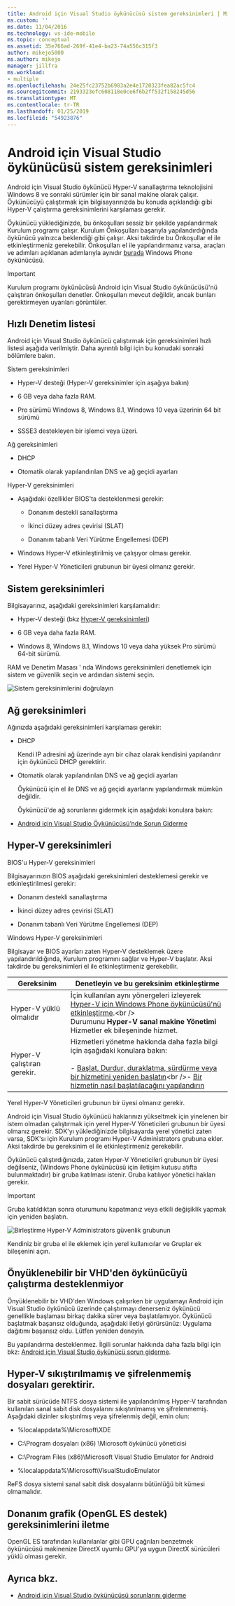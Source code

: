 ```yaml
---
title: Android için Visual Studio öykünücüsü sistem gereksinimleri | Microsoft Docs
ms.custom: ''
ms.date: 11/04/2016
ms.technology: vs-ide-mobile
ms.topic: conceptual
ms.assetid: 35e766ad-269f-41e4-ba23-74a556c315f3
author: mikejo5000
ms.author: mikejo
manager: jillfra
ms.workload:
- multiple
ms.openlocfilehash: 24e25fc23752b6983a2e4e1720323fea82ac5fc4
ms.sourcegitcommit: 2193323efc608118e0ce6f6b2ff532f158245d56
ms.translationtype: MT
ms.contentlocale: tr-TR
ms.lasthandoff: 01/25/2019
ms.locfileid: "54923876"
---
```

# <a name="system-requirements-for-the-visual-studio-emulator-for-android"></a>Android için Visual Studio öykünücüsü sistem gereksinimleri

Android için Visual Studio öykünücü Hyper-V sanallaştırma teknolojisini Windows 8 ve sonraki sürümler için bir sanal makine olarak çalışır. Öykünücüyü çalıştırmak için bilgisayarınızda bu konuda açıklandığı gibi Hyper-V çalıştırma gereksinimlerini karşılaması gerekir.

Öykünücü yüklediğinizde, bu önkoşulları sessiz bir şekilde yapılandırmak Kurulum programı çalışır. Kurulum Önkoşulları başarıyla yapılandırdığında öykünücü yalnızca beklendiği gibi çalışır. Aksi takdirde bu Önkoşullar el ile etkinleştirmeniz gerekebilir. Önkoşulları el ile yapılandırmanız varsa, araçları ve adımları açıklanan adımlarıyla aynıdır [burada](/previous-versions/windows/apps/jj863509\(v=vs.105\)) Windows Phone öykünücüsü.

> [!IMPORTANT]
> Kurulum programı öykünücüsü Android için Visual Studio öykünücüsü'nü çalıştıran önkoşulları denetler. Önkoşulları mevcut değildir, ancak bunları gerektirmeyen uyarıları görüntüler.

##  <a name="Checklist"></a> Hızlı Denetim listesi

Android için Visual Studio öykünücü çalıştırmak için gereksinimleri hızlı listesi aşağıda verilmiştir. Daha ayrıntılı bilgi için bu konudaki sonraki bölümlere bakın.

Sistem gereksinimleri

- Hyper-V desteği (Hyper-V gereksinimler için aşağıya bakın)

- 6 GB veya daha fazla RAM.

- Pro sürümü Windows 8, Windows 8.1, Windows 10 veya üzerinin 64 bit sürümü

- SSSE3 destekleyen bir işlemci veya üzeri.

Ağ gereksinimleri

- DHCP

- Otomatik olarak yapılandırılan DNS ve ağ geçidi ayarları

Hyper-V gereksinimleri

- Aşağıdaki özellikler BIOS'ta desteklenmesi gerekir:

  -   Donanım destekli sanallaştırma

  -   İkinci düzey adres çevirisi (SLAT)

  -   Donanım tabanlı Veri Yürütme Engellemesi (DEP)

- Windows Hyper-V etkinleştirilmiş ve çalışıyor olması gerekir.

- Yerel Hyper-V Yöneticileri grubunun bir üyesi olmanız gerekir.

## <a name="system-requirements"></a>Sistem gereksinimleri
 Bilgisayarınız, aşağıdaki gereksinimleri karşılamalıdır:

- Hyper-V desteği (bkz [Hyper-V gereksinimleri](#HyperV))

- 6 GB veya daha fazla RAM.

- Windows 8, Windows 8.1, Windows 10 veya daha yüksek Pro sürümü 64-bit sürümü.

RAM ve Denetim Masası ' nda Windows gereksinimleri denetlemek için sistem ve güvenlik seçin ve ardından sistemi seçin.

![Sistem gereksinimlerini doğrulayın](../cross-platform/media/android_emu_system_requirements.png "Android_Emu_System_Requirements")

## <a name="network-requirements"></a>Ağ gereksinimleri

Ağınızda aşağıdaki gereksinimleri karşılaması gerekir:

- DHCP

   Kendi IP adresini ağ üzerinde ayrı bir cihaz olarak kendisini yapılandırır için öykünücü DHCP gerektirir.

- Otomatik olarak yapılandırılan DNS ve ağ geçidi ayarları

   Öykünücü için el ile DNS ve ağ geçidi ayarlarını yapılandırmak mümkün değildir.

  Öykünücü'de ağ sorunlarını gidermek için aşağıdaki konulara bakın:

- [Android için Visual Studio Öykünücüsü’nde Sorun Giderme](../cross-platform/troubleshooting-the-visual-studio-emulator-for-android.md)

## <a name="hyper-v-requirements"></a>Hyper-V gereksinimleri

BIOS'u Hyper-V gereksinimleri

Bilgisayarınızın BIOS aşağıdaki gereksinimleri desteklemesi gerekir ve etkinleştirilmesi gerekir:

- Donanım destekli sanallaştırma

- İkinci düzey adres çevirisi (SLAT)

- Donanım tabanlı Veri Yürütme Engellemesi (DEP)

Windows Hyper-V gereksinimleri

Bilgisayar ve BIOS ayarları zaten Hyper-V desteklemek üzere yapılandırıldığında, Kurulum programını sağlar ve Hyper-V başlatır. Aksi takdirde bu gereksinimleri el ile etkinleştirmeniz gerekebilir.

|Gereksinim|Denetleyin ve bu gereksinim etkinleştirme|
|-----------------|----------------------------------------------|
|Hyper-V yüklü olmalıdır|İçin kullanılan aynı yönergeleri izleyerek [Hyper-V için Windows Phone öykünücüsü'nü etkinleştirme](https://docs.microsoft.com/previous-versions/windows/apps/jj863509(v=vs.105)).<br /><br /> Durumunu **Hyper-V sanal makine Yönetimi** Hizmetler ek bileşeninde hizmet.|
|Hyper-V çalıştıran gerekir.|Hizmetleri yönetme hakkında daha fazla bilgi için aşağıdaki konulara bakın:<br /><br /> -   [Başlat, Durdur, duraklatma, sürdürme veya bir hizmetini yeniden başlatın](https://technet.microsoft.com/library/cc736564\(v=WS.10\).aspx)<br />-   [Bir hizmetin nasıl başlatılacağını yapılandırın](https://technet.microsoft.com/%20library/cc739213\(v=ws.10\))|

 Yerel Hyper-V Yöneticileri grubunun bir üyesi olmanız gerekir.

 Android için Visual Studio öykünücü haklarınızı yükseltmek için yinelenen bir istem olmadan çalıştırmak için yerel Hyper-V Yöneticileri grubunun bir üyesi olmanız gerekir. SDK'yı yüklediğinizde bilgisayarda yerel yönetici zaten varsa, SDK'sı için Kurulum programı Hyper-V Administrators grubuna ekler. Aksi takdirde bu gereksinim el ile etkinleştirmeniz gerekebilir.

 Öykünücü çalıştırdığınızda, zaten Hyper-V Yöneticileri grubunun bir üyesi değilseniz, (Windows Phone öykünücüsü için iletişim kutusu atıfta bulunmaktadır) bir gruba katılması istenir. Gruba katılıyor yönetici hakları gerekir.

> [!IMPORTANT]
> Gruba katıldıktan sonra oturumunu kapatmanız veya etkili değişiklik yapmak için yeniden başlatın.

 ![Birleştirme Hyper&#45;V Administrators güvenlik grubunun](../cross-platform/media/android_emu_hyperv_admin.png "Android_Emu_HyperV_Admin")

 Kendiniz bir gruba el ile eklemek için yerel kullanıcılar ve Gruplar ek bileşenini açın.

## <a name="running-the-emulator-from-a-bootable-vhd-is-not-supported"></a>Önyüklenebilir bir VHD'den öykünücüyü çalıştırma desteklenmiyor
 Önyüklenebilir bir VHD'den Windows çalışırken bir uygulamayı Android için Visual Studio öykünücü üzerinde çalıştırmayı denerseniz öykünücü genellikle başlaması birkaç dakika sürer veya başlatılamıyor. Öykünücü başlatmak başarısız olduğunda, aşağıdaki iletiyi görürsünüz: Uygulama dağıtımı başarısız oldu. Lütfen yeniden deneyin.

 Bu yapılandırma desteklenmez. İlgili sorunlar hakkında daha fazla bilgi için bkz: [Android için Visual Studio öykünücü sorun giderme](../cross-platform/troubleshooting-the-visual-studio-emulator-for-android.md).

## <a name="hyper-v-requires-uncompressed-and-unencrypted-files"></a>Hyper-V sıkıştırılmamış ve şifrelenmemiş dosyaları gerektirir.
 Bir sabit sürücüde NTFS dosya sistemi ile yapılandırılmış Hyper-V tarafından kullanılan sanal sabit disk dosyalarını sıkıştırılmamış ve şifrelenmemiş. Aşağıdaki dizinler sıkıştırılmış veya şifrelenmiş değil, emin olun:

- %localappdata%\Microsoft\XDE

- C:\Program dosyaları (x86) \Microsoft öykünücü yöneticisi

- C:\Program Files (x86)\Microsoft Visual Studio Emulator for Android

- %localappdata%\Microsoft\VisualStudioEmulator

ReFS dosya sistemi sanal sabit disk dosyalarını bütünlüğü bit kümesi olmamalıdır.

## <a name="hardware-graphics-forwarding-opengl-es-support-requirements"></a>Donanım grafik (OpenGL ES destek) gereksinimlerini iletme

OpenGL ES tarafından kullanılanlar gibi GPU çağrıları benzetmek öykünücüsü makinenize DirectX uyumlu GPU'ya uygun DirectX sürücüleri yüklü olması gerekir.

## <a name="see-also"></a>Ayrıca bkz.

- [Android için Visual Studio öykünücüsü sorunlarını giderme](../cross-platform/troubleshooting-the-visual-studio-emulator-for-android.md)
